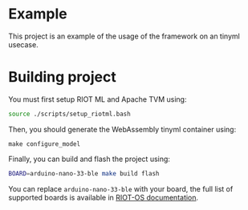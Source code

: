 # Example

This project is an example of the usage of the framework on an tinyml usecase.

# Building project

You must first setup RIOT ML and Apache TVM using:
```bash
source ./scripts/setup_riotml.bash
```


Then, you should generate the WebAssembly tinyml container using:
```
make configure_model
```

Finally, you can build and flash the project using:

```bash
BOARD=arduino-nano-33-ble make build flash
```

You can replace `arduino-nano-33-ble` with your board, the full list of supported boards is available in [RIOT-OS documentation](https://doc.riot-os.org/group__boards.html).

